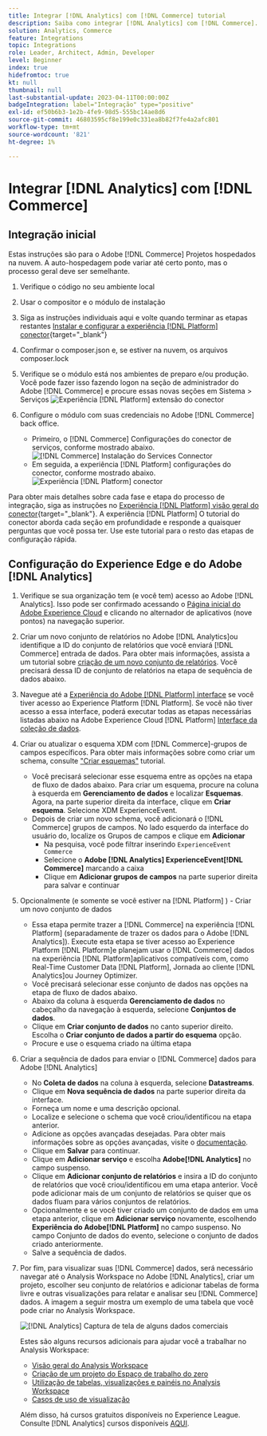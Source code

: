 ```yaml
---
title: Integrar [!DNL Analytics] com [!DNL Commerce] tutorial
description: Saiba como integrar [!DNL Analytics] com [!DNL Commerce].
solution: Analytics, Commerce
feature: Integrations
topic: Integrations
role: Leader, Architect, Admin, Developer
level: Beginner
index: true
hidefromtoc: true
kt: null
thumbnail: null
last-substantial-update: 2023-04-11T00:00:00Z
badgeIntegration: label="Integração" type="positive"
exl-id: ef50b6b3-1e2b-4fe9-98d5-555bc14ae8d6
source-git-commit: 46803595cf8e199e0c331ea8b82f7fe4a2afc801
workflow-type: tm+mt
source-wordcount: '821'
ht-degree: 1%

---
```


# Integrar [!DNL Analytics] com [!DNL Commerce]

## Integração inicial

Estas instruções são para o Adobe [!DNL Commerce] Projetos hospedados na nuvem. A auto-hospedagem pode variar até certo ponto, mas o processo geral deve ser semelhante.

1. Verifique o código no seu ambiente local
1. Usar o compositor e o módulo de instalação
1. Siga as instruções individuais aqui e volte quando terminar as etapas restantes
   [Instalar e configurar a experiência [!DNL Platform] conector](https://experienceleague.adobe.com/docs/commerce-merchant-services/experience-platform-connector/fundamentals/install.html){target="_blank"}


1. Confirmar o composer.json e, se estiver na nuvem, os arquivos composer.lock
1. Verifique se o módulo está nos ambientes de preparo e/ou produção. Você pode fazer isso fazendo logon na seção de administrador do Adobe [!DNL Commerce] e procure essas novas seções em Sistema > Serviços
   ![Experiência [!DNL Platform] extensão do conector](./assets/analytics-commerce/admin-view-experience-platform-commector-extension.png)

1. Configure o módulo com suas credenciais no Adobe [!DNL Commerce] back office.
   * Primeiro, o [!DNL Commerce] Configurações do conector de serviços, conforme mostrado abaixo.
     ![[!DNL Commerce] Instalação do Services Connector](./assets/analytics-commerce/commerce-services-connector-setup.png)
   * Em seguida, a experiência [!DNL Platform] configurações do conector, conforme mostrado abaixo.
     ![Experiência [!DNL Platform] conector](./assets/analytics-commerce/experience-platform-connector.png)

Para obter mais detalhes sobre cada fase e etapa do processo de integração, siga as instruções no [Experiência [!DNL Platform] visão geral do conector](https://experienceleague.adobe.com/docs/commerce-merchant-services/experience-platform-connector/overview.html){target="_blank"}. A experiência [!DNL Platform] O tutorial do conector aborda cada seção em profundidade e responde a quaisquer perguntas que você possa ter. Use este tutorial para o resto das etapas de configuração rápida.

## Configuração do Experience Edge e do Adobe [!DNL Analytics]

1. Verifique se sua organização tem (e você tem) acesso ao Adobe [!DNL Analytics]. Isso pode ser confirmado acessando o [Página inicial do Adobe Experience Cloud](https://experience.adobe.com/) e clicando no alternador de aplicativos (nove pontos) na navegação superior.

1. Criar um novo conjunto de relatórios no Adobe [!DNL Analytics]ou identifique a ID do conjunto de relatórios que você enviará [!DNL Commerce] entrada de dados. Para obter mais informações, assista a um tutorial sobre [criação de um novo conjunto de relatórios](https://experienceleague.adobe.com/docs/analytics-learn/tutorials/intro-to-analytics/analytics-basics/understanding-and-creating-report-suites.html?lang=pt-BR). Você precisará dessa ID de conjunto de relatórios na etapa de sequência de dados abaixo.

1. Navegue até a [Experiência do Adobe [!DNL Platform] interface](https://platform.adobe.com) se você tiver acesso ao Experience Platform [!DNL Platform]. Se você não tiver acesso a essa interface, poderá executar todas as etapas necessárias listadas abaixo na Adobe Experience Cloud [!DNL Platform] [Interface da coleção de dados](https://experience.adobe.com/#/data-collection).

1. Criar ou atualizar o esquema XDM com [!DNL Commerce]-grupos de campos específicos. Para obter mais informações sobre como criar um schema, consulte [&quot;Criar esquemas&quot;](https://experienceleague.adobe.com/docs/platform-learn/tutorials/schemas/create-schemas.html?lang=pt-BR) tutorial.
   * Você precisará selecionar esse esquema entre as opções na etapa de fluxo de dados abaixo. Para criar um esquema, procure na coluna à esquerda em **Gerenciamento de dados** e localizar **Esquemas**. Agora, na parte superior direita da interface, clique em **Criar esquema**. Selecione XDM ExperienceEvent.
   * Depois de criar um novo schema, você adicionará o [!DNL Commerce] grupos de campos. No lado esquerdo da interface do usuário do, localize os Grupos de campos e clique em **Adicionar**
      * Na pesquisa, você pode filtrar inserindo `ExperienceEvent Commerce`
      * Selecione o **Adobe [!DNL Analytics] ExperienceEvent[!DNL Commerce]** marcando a caixa
      * Clique em **Adicionar grupos de campos** na parte superior direita para salvar e continuar

1. Opcionalmente (e somente se você estiver na [!DNL Platform] ) - Criar um novo conjunto de dados
   * Essa etapa permite trazer a [!DNL Commerce] na experiência [!DNL Platform] (separadamente de trazer os dados para o Adobe [!DNL Analytics]). Execute esta etapa se tiver acesso ao Experience Platform [!DNL Platform]e planejam usar o [!DNL Commerce] dados na experiência [!DNL Platform]aplicativos compatíveis com, como Real-Time Customer Data [!DNL Platform], Jornada ao cliente [!DNL Analytics]ou Journey Optimizer.
   * Você precisará selecionar esse conjunto de dados nas opções na etapa de fluxo de dados abaixo.
   * Abaixo da coluna à esquerda **Gerenciamento de dados** no cabeçalho da navegação à esquerda, selecione **Conjuntos de dados**.
   * Clique em **Criar conjunto de dados** no canto superior direito. Escolha o **Criar conjunto de dados a partir do esquema** opção.
   * Procure e use o esquema criado na última etapa

1. Criar a sequência de dados para enviar o [!DNL Commerce] dados para Adobe [!DNL Analytics]
   * No **Coleta de dados** na coluna à esquerda, selecione **Datastreams**.
   * Clique em **Nova sequência de dados** na parte superior direita da interface.
   * Forneça um nome e uma descrição opcional.
   * Localize e selecione o schema que você criou/identificou na etapa anterior.
   * Adicione as opções avançadas desejadas. Para obter mais informações sobre as opções avançadas, visite o [documentação](https://experienceleague.adobe.com/docs/experience-platform/datastreams/configure.html?lang=pt-BR).
   * Clique em **Salvar** para continuar.
   * Clique em **Adicionar serviço** e escolha **Adobe[!DNL Analytics]** no campo suspenso.
   * Clique em **Adicionar conjunto de relatórios** e insira a ID do conjunto de relatórios que você criou/identificou em uma etapa anterior. Você pode adicionar mais de um conjunto de relatórios se quiser que os dados fluam para vários conjuntos de relatórios.
   * Opcionalmente e se você tiver criado um conjunto de dados em uma etapa anterior, clique em **Adicionar serviço** novamente, escolhendo **Experiência do Adobe[!DNL Platform]** no campo suspenso. No campo Conjunto de dados do evento, selecione o conjunto de dados criado anteriormente.
   * Salve a sequência de dados.

1. Por fim, para visualizar suas [!DNL Commerce] dados, será necessário navegar até o Analysis Workspace no Adobe [!DNL Analytics], criar um projeto, escolher seu conjunto de relatórios e adicionar tabelas de forma livre e outras visualizações para relatar e analisar seu [!DNL Commerce] dados. A imagem a seguir mostra um exemplo de uma tabela que você pode criar no Analysis Workspace.

   ![[!DNL Analytics] Captura de tela de alguns dados comerciais](./assets/analytics-commerce/analytics-screenshot-commerce-items.png)

   Estes são alguns recursos adicionais para ajudar você a trabalhar no Analysis Workspace:

   * [Visão geral do Analysis Workspace](https://experienceleague.adobe.com/docs/analytics-learn/tutorials/analysis-workspace/analysis-workspace-basics/analysis-workspace-overview.html)
   * [Criação de um projeto do Espaço de trabalho do zero](https://experienceleague.adobe.com/docs/analytics-learn/tutorials/analysis-workspace/analysis-workspace-basics/building-a-workspace-project-from-scratch.html)
   * [Utilização de tabelas, visualizações e painéis no Analysis Workspace](https://experienceleague.adobe.com/docs/analytics-learn/tutorials/analysis-workspace/using-panels/using-tables-visualizations-and-panels.html)
   * [Casos de uso de visualização](https://experienceleague.adobe.com/docs/analytics-learn/tutorials/analysis-workspace/visualizations/visualization-use-cases.html)

   Além disso, há cursos gratuitos disponíveis no Experience League. Consulte [!DNL Analytics] cursos disponíveis [AQUI](https://experienceleague.adobe.com/?lang=en&amp;Solution=Analytics#courses).
